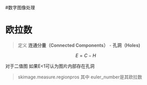 #数字图像处理 
# 欧拉数

> 定义 **连通分量（Connected Components）** - **孔洞（Holes)**

$$
E = C-H
$$

对于二值图 如果E<1可认为图片内部存在孔洞

> skimage.measure.regionpros 其中 euler_number是其欧拉数

